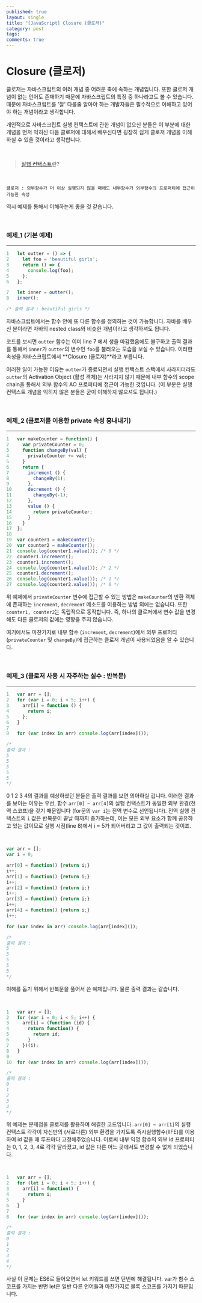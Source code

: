 ```yaml
---
published: true
layout: single
title: "[JavaScript] Closure (클로저)"
category: post
tags:
comments: true
---
```



# Closure (클로저)

 클로저는 자바스크립트의 여러 개념 중 어려운 축에 속하는 개념입니다. 또한 클로저 개념이 없는 언어도 존재하기 때문에 자바스크립트의 특징 중 하나라고도 볼 수 있습니다. 때문에 자바스크립트를 '잘' 다룰줄 알아야 하는 개발자들은 필수적으로 이해하고 있어야 하는 개념이라고 생각합니다.

 개인적으로 자바스크립트 실행 컨택스트에 관한 개념이 없으신 분들은 이 부분에 대한 개념을 먼저 익히신 다음 클로저에 대해서 배우신다면 굉장히 쉽게 클로저 개념을 이해하실 수 있을 것이라고 생각합니다.  

<br />

> [실행 컨택스트](https://poiemaweb.com/js-execution-context)란?



<br />

```
클로저 : 외부함수가 더 이상 실행되지 않을 때에도 내부함수가 외부함수의 프로퍼티에 접근이 가능한 속성
```

역시 예제를 통해서 이해하는게 좋을 것 같습니다.

<br />

### 예제_1 (기본 예제)

------

```javascript
1	let outter = () => {
2	  let foo = 'beautiful girls';
3	  return () => {
4	    console.log(foo);
5	  };
6	};

7	let inner = outter();
8	inner();

/* 출력 결과 : beautiful girls */
```

 자바스크립트에서는 함수 안에 또 다른 함수를 정의하는 것이 가능합니다. 자바를 배우신 분이라면 자바의 nested class와 비슷한 개념이라고 생각하셔도 됩니다.

 코드를 보시면 `outter` 함수는 이미 line 7 에서 생을 마감했음에도 불구하고 출력 결과를 통해서 `inner`가 `outter`의 변수인 `foo`를 불러오는 모습을 보실 수 있습니다. 이러한 속성을 자바스크립트에서 **Closure (클로저)**라고 부릅니다.  

 이러한 일이 가능한 이유는 `outter`가 종료되면서 실행 컨택스트 스택에서 사라지더라도 `outter`의 Activation Object (활성 객체)는 사라지지 않기 때문에 내부 함수의 scope chain을 통해서 외부 함수의 AO 프로퍼티에 접근이 가능한 것입니다. (이 부분은 실행 컨택스트 개념을 익히지 않은 분들은 굳이 이해하지 않으셔도 됩니다.)

<br />

### 예제_2 (클로저를 이용한 private 속성 흉내내기)

------

```javascript
1 	var makeCounter = function() {
2 	  var privateCounter = 0;
3	  function changeBy(val) {
4	    privateCounter += val;
5	  }
6	  return {
7	    increment () {
8	      changeBy(1);
9	    },
10	    decrement () {
11	      changeBy(-1);
12	    },
13	    value () {
14	      return privateCounter;
15	    }
16	  }
17	};
18
19	var counter1 = makeCounter();
20	var counter2 = makeCounter();
21	console.log(counter1.value()); /* 0 */
22	counter1.increment();
23	counter1.increment();
24	console.log(counter1.value()); /* 2 */
25	counter1.decrement();
26	console.log(counter1.value()); /* 1 */
27	console.log(counter2.value()); /* 0 */
```

 위 예제에서 `privateCounter` 변수에 접근할 수 있는 방법은 `makeCounter`의 반환 객체에 존재하는 `increment`, `decrement` 메소드를 이용하는 방법 외에는 없습니다.  또한 `counter1, counter2`는 독립적으로 동작합니다. 즉, 하나의 클로저에서 변수 값을 변경해도 다른 클로저의 값에는 영향을 주지 않습니다.

 여기에서도 마찬가지로 내부 함수 (`increment`, `decrement`)에서 외부 프로퍼티 (`privateCounter` 및 `changeBy`)에 접근하는 클로저 개념이 사용되었음을 알 수 있습니다.

<br />

### 예제_3 (클로저 사용 시 자주하는 실수 : 반복문)

------

```javascript
1	var arr = [];
2	for (var i = 0; i < 5; i++) {
3	  arr[i] = function () {
4	    return i;
5	  };
6	}
7
8	for (var index in arr) console.log(arr[index]());

/*
출력 결과 :
5
5
5
5
5
*/
```

 0 1 2 3 4의 결과를 예상하셨던 분들은 출력 결과를 보면 의아하실 겁니다. 이러한 결과를 보이는 이유는 우선, 함수 `arr[0] ~ arr[4]`의 실행 컨택스트가 동일한 외부 환경(전역 스코프)을 갖기 때문입니다 (for문의 `var i`는 전역 변수로 선언됩니다). 전역 실행 컨택스트의 `i` 값은 반복문이 끝날 때까지 증가하는데, 이는 모든 외부 요소가 함께 공유하고 있는 값이므로 실행 시점(line 8)에서 i = 5가 되어버리고 그 값이 출력되는 것이죠.

<br />

```javascript
var arr = [];
var i = 0;

arr[0] = function() {return i;}
i++;
arr[1] = function() {return i;}
i++;
arr[2] = function() {return i;}
i++;
arr[3] = function() {return i;}
i++;
arr[4] = function() {return i;}
i++;

for (var index in arr) console.log(arr[index]());

/*
출력 결과 :
5
5
5
5
5
*/
```

 이해를 돕기 위해서 반복문을 풀어서 쓴 예제입니다. 물론 출력 결과는 같습니다.

<br />

```javascript
1	var arr = [];
2	for (var i = 0; i < 5; i++) {
3	  arr[i] = (function (id) {
4	    return function() {
5	      return id;
6	    }
7	  })(i);
8	}
9
10	for (var index in arr) console.log(arr[index]());

/*
출력 결과 :
0
1
2
3
4
*/
```

 위 예제는 문제점을 클로저를 활용하여 해결한 코드입니다. `arr[0] ~ arr[1]`의 실행 컨택스트 각각이 자신만의 (서로다른) 외부 환경을 가지도록 즉시실행함수(IIFE)를 이용하여 id 값을 매 루프마다 고정해주었습니다. 이로써 내부 익명 함수의 외부 id 프로퍼티는 0, 1, 2, 3, 4로 각각 달라졌고, id 값은 다른 어느 곳에서도 변경할 수 없게 되었습니다.

<br />

```javascript
1	var arr = [];
2	for (let i = 0; i < 5; i++) {
3	  arr[i] = function() {
4	    return i;
5	  }
6	}
7
8	for (var index in arr) console.log(arr[index]());

/*
출력 결과 :
0
1
2
3
4
*/
```

 사실 이 문제는 ES6로 들어오면서 let 키워드를 쓰면 단번에 해결됩니다. var가 함수 스코프를 가지는 반면 let은 일반 다른 언어들과 마찬가지로 블록 스코프를 가지기 때문입니다.
